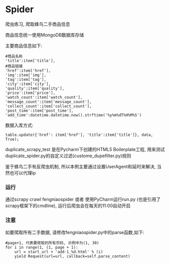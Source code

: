 # Spider
爬虫练习, 爬取蜂鸟二手商品信息

商品信息统一使用MongoDB数据库存储

主要商品信息如下:
```
#商品名称
'title':item['title'],
#商品链接
'href':item['href'],
'img':item['img'],
'tag':item['tag'],
'city':item['city'],
'quality':item['quality'],
'price':item['price'],
'watch_count':item['watch_count'],
'message_count':item['message_count'],
'collect_count':item['collect_count'],
'post_time':item['post_time'],
'add_time':datetime.datetime.now().strftime('%y%m%dT%H%M%S')
```
数据入库方式:
```
table.update({'href': item['href'], 'title':item['title']}, data, True);
```

duplicate_scrapy_test 是在Pycharm下创建的HTML5 Boilerplate工程, 用来测试duplicate_spider.py的自定义过滤(custome_dupefilter.py)规则

鉴于蜂鸟二手有反爬虫机制, 所以本例主要通过设置UserAgent和延时来解决, 当然也可以代理ip

### 运行
通过scrapy crawl fengniaospider 或者 使用PyCharm运行run.py (也是引用了scrapy框架下的cmdline), 运行后爬虫会在每天的11:00自动开启

### 注意
如要爬取所有二手数据, 请修改fengniaospider.py中的parse函数,如下:
```
#page+1, 代表要爬取的所有页码, 示例中为(1, 30)
for i in range(1, (1, page + 1):
    url = start_url + 'add-1_%d.html' % (i)
    yield Request(url=url, callback=self.parse_content)
```
